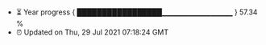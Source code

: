 - ⏳ Year progress { █████████████████▁▁▁▁▁▁▁▁▁▁▁▁▁ } 57.34 %
- ⏰ Updated on Thu, 29 Jul 2021 07:18:24 GMT

